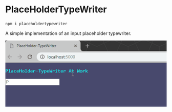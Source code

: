 # PlaceHolderTypeWriter

```
npm i placeholdertypewriter
```

A simple implementation of an input placeholder typewriter. 

![](https://github.com/cguldogan/PlaceHolderTypeWriter/blob/master/assets/how-it-types.gif)


